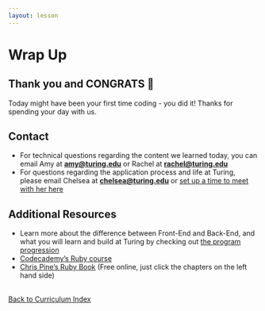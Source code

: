 ```yaml
---
layout: lesson
---
```


# Wrap Up

## Thank you and CONGRATS 🎉

Today might have been your first time coding - you did it! Thanks for spending your day with us.

## Contact

- For technical questions regarding the content we learned today, you can email Amy at <strong>amy@turing.edu</strong> or Rachel at <strong>rachel@turing.edu</strong>
- For questions regarding the application process and life at Turing, please email Chelsea at <strong>chelsea@turing.edu</strong> or <a target="blank" href="https://go.oncehub.com/ChelseaTuring" >set up a time to meet with her here</a>

## Additional Resources

- Learn more about the difference between Front-End and Back-End, and what you will learn and build at Turing by checking out [the program progression](../../what-students-learn)
- <a target="blank" href="https://www.codeacademy.com/learn/learn-ruby">Codecademy’s Ruby course</a>
- <a target="blank" href="https://pine.fm/learntoprogram/" >Chris Pine’s Ruby Book</a> (Free online, just click the chapters on the left hand side)

<br>
<a href="../">Back to Curriculum Index</a>

